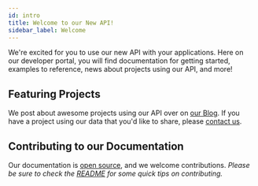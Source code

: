 ```yaml
---
id: intro
title: Welcome to our New API!
sidebar_label: Welcome
---
```


We're excited for you to use our new API with your applications.
Here on our developer portal, you will find documentation for getting started, examples to reference,
 news about projects using our API, and more!

## Featuring Projects

 We post about awesome projects using our API over on [our Blog](/blog).
 If you have a project using our data that you'd like to share, please [contact us](/help).

## Contributing to our Documentation

Our documentation is [open source](https://github.com/smashgg/developer-portal), and we welcome contributions.
*Please be sure to check the [README](https://github.com/smashgg/developer-portal/blob/master/README.md)
 for some quick tips on contributing.*
